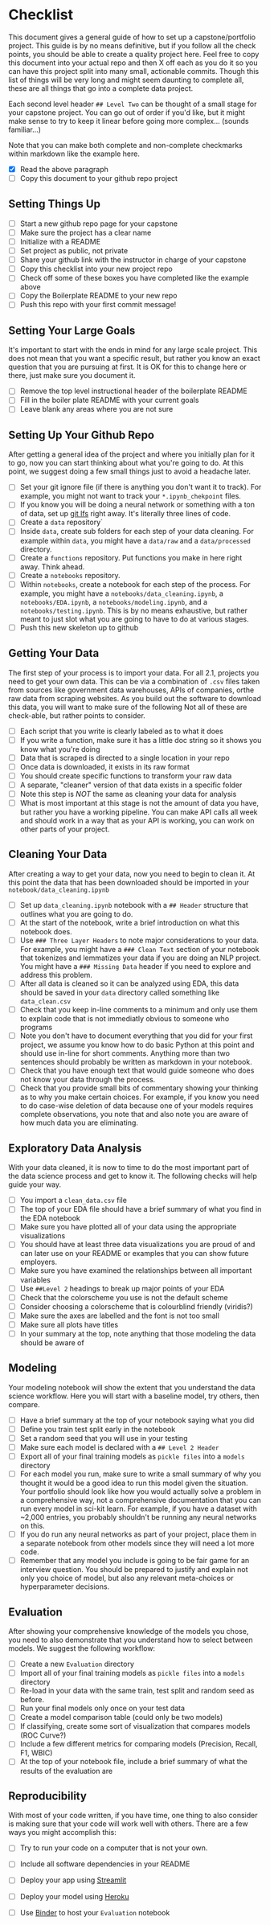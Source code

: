 # Checklist 

This document gives a general guide of how to set up a capstone/portfolio project.
This guide is by no means definitive, but if you follow all the check points, you should be able to create a quality project here.
Feel free to copy this document into your actual repo and then X off each as you do it so you can have this project split into many small, actionable commits. 
Though this list of things will be very long and might seem daunting to complete all, these are all things that go into a complete data project. 

Each second level header ``## Level Two`` can be thought of a small stage for your capstone project.
You can go out of order if you'd like, but it might make sense to try to keep it linear before going more complex... (sounds familiar...) 

Note that you can make both complete and non-complete checkmarks within markdown like the example here.

* [X] Read the above paragraph
* [ ] Copy this document to your github repo project

## Setting Things Up 

* [ ] Start a new github repo page for your capstone
* [ ] Make sure the project has a clear name  
* [ ] Initialize with a README 
* [ ] Set project as public, not private 
* [ ] Share your github link with the instructor in charge of your capstone  
* [ ] Copy this checklist into your new project repo   
* [ ] Check off some of these boxes you have completed like the example above 
* [ ] Copy the Boilerplate README to your new repo
* [ ] Push this repo with your first commit message!  

## Setting Your Large Goals 

It's important to start with the ends in mind for any large scale project.
This does not mean that you want a specific result, but rather you know an exact question that you are pursuing at first.
It is OK for this to change here or there, just make sure you document it.

* [ ] Remove the top level instructional header of the boilerplate README 
* [ ] Fill in the boiler plate README with your current goals 
* [ ] Leave blank any areas where you are not sure

## Setting Up Your Github Repo

After getting a general idea of the project and where you initially plan for it to go, now you can start thinking about what you're going to do.
At this point, we suggest doing a few small things just to avoid a headache later.

* [ ] Set your git ignore file (if there is anything you don't want it to track). For example, you might not want to track your `*.ipynb_chekpoint` files.
* [ ] If you know you will be doing a neural network or something with a ton of data, set up [git lfs](https://git-lfs.github.com/) right away. It's literally three lines of code. 
* [ ] Create a `data` repository`
* [ ] Inside `data`, create sub folders for each step of your data cleaning. For example within `data`, you might have a `data/raw` and a `data/processed` directory. 
* [ ] Create a `functions` repository. Put functions you make in here right away. Think ahead.  
* [ ] Create a `notebooks` repository. 
* [ ] Within `notebooks`, create a notebook for each step of the process. For example, you might have a `notebooks/data_cleaning.ipynb`, a `notebooks/EDA.ipynb`, a `notebooks/modeling.ipynb`, and a `notebooks/testing.ipynb`. This is by no means exhaustive, but rather meant to just slot what you are going to have to do at various stages.
* [ ] Push this new skeleton up to github 

## Getting Your Data

The first step of your process is to import your data.
For all 2.1, projects you need to get your own data.
This can be via a combination of `.csv` files taken from sources like government data warehouses, APIs of companies, orthe raw data from scraping websites.
As you build out the software to download this data, you will want to make sure of the following
Not all of these are check-able, but rather points to consider.

* [ ] Each script that you write is clearly labeled as to what it does
* [ ] If you write a function, make sure it has a little doc string so it shows you know what you're doing
* [ ] Data that is scraped is directed to a single location in your repo
* [ ] Once data is downloaded, it exists in its raw format
* [ ] You should create specific functions to transform your raw data
* [ ] A separate, "cleaner" version of that data exists in a specific folder
* [ ] Note this step is *NOT* the same as cleaning your data for analysis
* [ ] What is most important at this stage is not the amount of data you have, but rather you have a working pipeline. You can make API calls all week and should work in a way that as your API is working, you can work on other parts of your project.

## Cleaning Your Data

After creating a way to get your data, now you need to begin to clean it.
At this point the data that has been downloaded should be imported in your `notebook/data_cleaning.ipynb`

* [ ] Set up `data_cleaning.ipynb` notebook with a `## Header` structure that outlines what you are going to do.
* [ ] At the start of the notebook, write a brief introduction on what this notebook does.
* [ ] Use `### Three Layer Headers` to note major considerations to your data. For example, you might have a `### Clean Text` section of your notebook that tokenizes and lemmatizes your data if you are doing an NLP project. You might have a `### Missing Data` header if you need to explore and address this problem.
* [ ] After all data is cleaned so it can be analyzed using EDA, this data should be saved in your `data` directory called something like `data_clean.csv`
* [ ] Check that you keep in-line comments to a minimum and only use them to explain code that is not immediatly obvious to someone who programs
* [ ] Note you don't have to document everything that you did for your first project, we assume you know how to do basic Python at this point and should use in-line for short comments. Anything more than two sentences should probably be written as markdown in your notebook. 
* [ ] Check that you have enough text that would guide someone who does not know your data through the process.
* [ ] Check that you provide small bits of commentary showing your thinking as to why you make certain choices. For example, if you know you need to do case-wise deletion of data because one of your models requires complete observations, you note that and also note you are aware of how much data you are eliminating. 

## Exploratory Data Analysis

With your data cleaned, it is now to time to do the most important part of the data science process and get to know it.
The following checks will help guide your way.

* [ ] You import a `clean_data.csv` file 
* [ ] The top of your EDA file should have a brief summary of what you find in the EDA notebook 
* [ ] Make sure you have plotted all of your data using the appropriate visualizations
* [ ] You should have at least three data visualizations you are proud of and can later use on your README or examples that you can show future employers. 
* [ ] Make sure you have examined the relationships between all important variables
* [ ] Use `##Level 2` headings to break up major points of your EDA
* [ ] Check that the colorscheme you use is not the default scheme
* [ ] Consider choosing a colorscheme that is colourblind friendly (viridis?) 
* [ ] Make sure the axes are labelled and the font is not too small
* [ ] Make sure all plots have titles
* [ ] In your summary at the top, note anything that those modeling the data should be aware of

## Modeling

Your modeling notebook will show the extent that you understand the data science workflow.
Here you will start with a baseline model, try others, then compare. 

* [ ] Have a brief summary at the top of your notebook saying what you did
* [ ] Define you train test split early in the notebook
* [ ] Set a random seed that you will use in your testing 
* [ ] Make sure each model is declared with a `## Level 2 Header` 
* [ ] Export all of your final training models as `pickle files` into a `models` directory
* [ ] For each model you run, make sure to write a small summary of why you thought it would be a good idea to run this model given the situation. Your portfolio should look like how you would actually solve a problem in a comprehensive way, not a comprehensive documentation that you can run every model in sci-kit learn. For example, if you have a dataset with ~2,000 entries, you probably shouldn't be running any neural networks on this.
* [ ] If you do run any neural networks as part of your project, place them in a separate notebook from other models since they will need a lot more code. 
* [ ] Remember that any model you include is going to be fair game for an interview question. You should be prepared to justify and explain not only you choice of model, but also any relevant meta-choices or hyperparameter decisions. 

## Evaluation

After showing your comprehensive knowledge of the models you chose, you need to also demonstrate that you understand how to select between models. 
We suggest the following workflow:

* [ ] Create a new `Evaluation` directory 
* [ ] Import all of your final training models as `pickle files` into a `models` directory
* [ ] Re-load in your data with the same train, test split and random seed as before.
* [ ] Run your final models only once on your test data
* [ ] Create a model comparison table (could only be two models)
* [ ] If classifying, create some sort of visualization that compares models (ROC Curve?) 
* [ ] Include a few different metrics for comparing models (Precision, Recall, F1, WBIC) 
* [ ] At the top of your notebook file, include a brief summary of what the results of the evaluation are

## Reproducibility

With most of your code written, if you have time, one thing to also consider is making sure that your code will work well with others. 
There are a few ways you might accomplish this:

* [ ] Try to run your code on a computer that is not your own.
* [ ] Include all software dependencies in your README
* [ ] Deploy your app using [Streamlit]() 
* [ ] Deploy your model using [Heroku]()
* [ ] Use [Binder]() to host your `Evaluation` notebook

 

